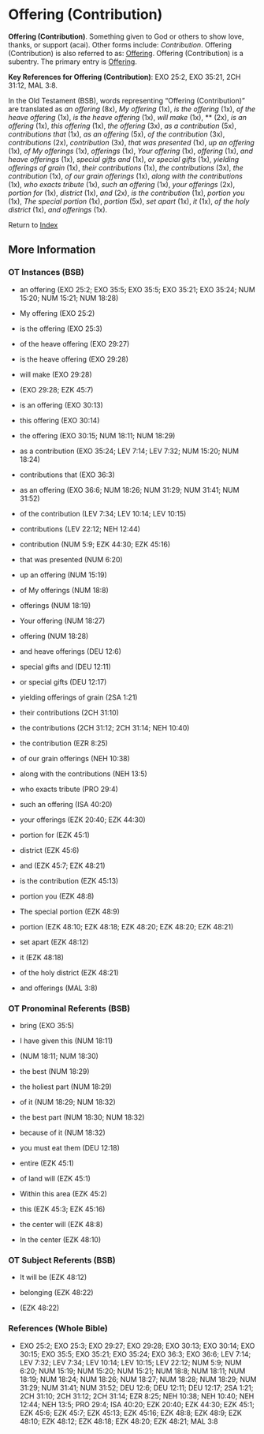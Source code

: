 # Offering (Contribution)
**Offering (Contribution)**. 
Something given to God or others to show love, thanks, or support (acai). 
Other forms include: 
*Contribution*. 
Offering (Contribution) is also referred to as: 
[Offering](Offering.md). 
Offering (Contribution) is a subentry. The primary entry is 
[Offering](Offering.md). 


**Key References for Offering (Contribution)**: 
EXO 25:2, EXO 35:21, 2CH 31:12, MAL 3:8. 


In the Old Testament (BSB), words representing “Offering (Contribution)” are translated as 
*an offering* (8x), *My offering* (1x), *is the offering* (1x), *of the heave offering* (1x), *is the heave offering* (1x), *will make* (1x), ** (2x), *is an offering* (1x), *this offering* (1x), *the offering* (3x), *as a contribution* (5x), *contributions that* (1x), *as an offering* (5x), *of the contribution* (3x), *contributions* (2x), *contribution* (3x), *that was presented* (1x), *up an offering* (1x), *of My offerings* (1x), *offerings* (1x), *Your offering* (1x), *offering* (1x), *and heave offerings* (1x), *special gifts and* (1x), *or special gifts* (1x), *yielding offerings of grain* (1x), *their contributions* (1x), *the contributions* (3x), *the contribution* (1x), *of our grain offerings* (1x), *along with the contributions* (1x), *who exacts tribute* (1x), *such an offering* (1x), *your offerings* (2x), *portion for* (1x), *district* (1x), *and* (2x), *is the contribution* (1x), *portion you* (1x), *The special portion* (1x), *portion* (5x), *set apart* (1x), *it* (1x), *of the holy district* (1x), *and offerings* (1x). 




Return to [Index](00-Index.md)

## More Information

### OT Instances (BSB)

* an offering (EXO 25:2; EXO 35:5; EXO 35:5; EXO 35:21; EXO 35:24; NUM 15:20; NUM 15:21; NUM 18:28)

* My offering (EXO 25:2)

* is the offering (EXO 25:3)

* of the heave offering (EXO 29:27)

* is the heave offering (EXO 29:28)

* will make (EXO 29:28)

*  (EXO 29:28; EZK 45:7)

* is an offering (EXO 30:13)

* this offering (EXO 30:14)

* the offering (EXO 30:15; NUM 18:11; NUM 18:29)

* as a contribution (EXO 35:24; LEV 7:14; LEV 7:32; NUM 15:20; NUM 18:24)

* contributions that (EXO 36:3)

* as an offering (EXO 36:6; NUM 18:26; NUM 31:29; NUM 31:41; NUM 31:52)

* of the contribution (LEV 7:34; LEV 10:14; LEV 10:15)

* contributions (LEV 22:12; NEH 12:44)

* contribution (NUM 5:9; EZK 44:30; EZK 45:16)

* that was presented (NUM 6:20)

* up an offering (NUM 15:19)

* of My offerings (NUM 18:8)

* offerings (NUM 18:19)

* Your offering (NUM 18:27)

* offering (NUM 18:28)

* and heave offerings (DEU 12:6)

* special gifts and (DEU 12:11)

* or special gifts (DEU 12:17)

* yielding offerings of grain (2SA 1:21)

* their contributions (2CH 31:10)

* the contributions (2CH 31:12; 2CH 31:14; NEH 10:40)

* the contribution (EZR 8:25)

* of our grain offerings (NEH 10:38)

* along with the contributions (NEH 13:5)

* who exacts tribute (PRO 29:4)

* such an offering (ISA 40:20)

* your offerings (EZK 20:40; EZK 44:30)

* portion for (EZK 45:1)

* district (EZK 45:6)

* and (EZK 45:7; EZK 48:21)

* is the contribution (EZK 45:13)

* portion you (EZK 48:8)

* The special portion (EZK 48:9)

* portion (EZK 48:10; EZK 48:18; EZK 48:20; EZK 48:20; EZK 48:21)

* set apart (EZK 48:12)

* it (EZK 48:18)

* of the holy district (EZK 48:21)

* and offerings (MAL 3:8)



### OT Pronominal Referents (BSB)

* bring (EXO 35:5)

* I have given this (NUM 18:11)

*  (NUM 18:11; NUM 18:30)

* the best (NUM 18:29)

* the holiest part (NUM 18:29)

* of it (NUM 18:29; NUM 18:32)

* the best part (NUM 18:30; NUM 18:32)

* because of it (NUM 18:32)

* you must eat them (DEU 12:18)

* entire (EZK 45:1)

* of land will (EZK 45:1)

* Within this area (EZK 45:2)

* this (EZK 45:3; EZK 45:16)

* the center will (EZK 48:8)

* In the center (EZK 48:10)



### OT Subject Referents (BSB)

* It will be (EZK 48:12)

* belonging (EZK 48:22)

*  (EZK 48:22)



### References (Whole Bible)

* EXO 25:2; EXO 25:3; EXO 29:27; EXO 29:28; EXO 30:13; EXO 30:14; EXO 30:15; EXO 35:5; EXO 35:21; EXO 35:24; EXO 36:3; EXO 36:6; LEV 7:14; LEV 7:32; LEV 7:34; LEV 10:14; LEV 10:15; LEV 22:12; NUM 5:9; NUM 6:20; NUM 15:19; NUM 15:20; NUM 15:21; NUM 18:8; NUM 18:11; NUM 18:19; NUM 18:24; NUM 18:26; NUM 18:27; NUM 18:28; NUM 18:29; NUM 31:29; NUM 31:41; NUM 31:52; DEU 12:6; DEU 12:11; DEU 12:17; 2SA 1:21; 2CH 31:10; 2CH 31:12; 2CH 31:14; EZR 8:25; NEH 10:38; NEH 10:40; NEH 12:44; NEH 13:5; PRO 29:4; ISA 40:20; EZK 20:40; EZK 44:30; EZK 45:1; EZK 45:6; EZK 45:7; EZK 45:13; EZK 45:16; EZK 48:8; EZK 48:9; EZK 48:10; EZK 48:12; EZK 48:18; EZK 48:20; EZK 48:21; MAL 3:8



